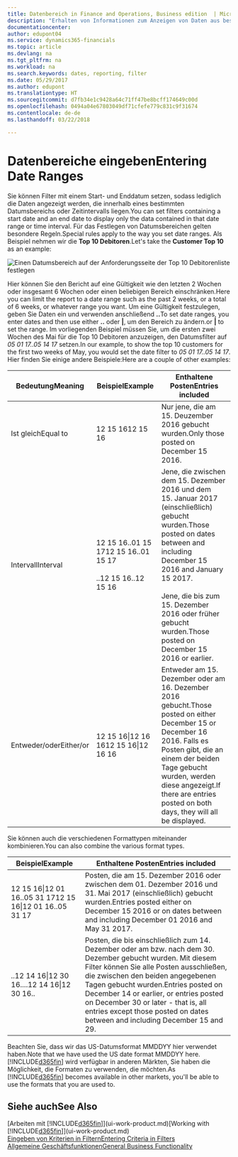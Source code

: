 ```yaml
---
title: Datenbereich in Finance and Operations, Business edition  | Microsoft Docs einrichten
description: "Erhalten von Informationen zum Anzeigen von Daten aus bestimmten Zeiträumen mithilfe von Finance and Operations, Business edition"
documentationcenter: 
author: edupont04
ms.service: dynamics365-financials
ms.topic: article
ms.devlang: na
ms.tgt_pltfrm: na
ms.workload: na
ms.search.keywords: dates, reporting, filter
ms.date: 05/29/2017
ms.author: edupont
ms.translationtype: HT
ms.sourcegitcommit: d7fb34e1c9428a64c71ff47be8bcff174649c00d
ms.openlocfilehash: 0494a04e67803049df71cfefe779c831c9f31674
ms.contentlocale: de-de
ms.lasthandoff: 03/22/2018

---
```

# <a name="entering-date-ranges"></a><span data-ttu-id="0f4c0-103">Datenbereiche eingeben</span><span class="sxs-lookup"><span data-stu-id="0f4c0-103">Entering Date Ranges</span></span> 
<span data-ttu-id="0f4c0-104">Sie können Filter mit einem Start- und Enddatum setzen, sodass lediglich die Daten angezeigt werden, die innerhalb eines bestimmten Datumsbereichs oder Zeitintervalls liegen.</span><span class="sxs-lookup"><span data-stu-id="0f4c0-104">You can set filters containing a start date and an end date to display only the data contained in that date range or time interval.</span></span> <span data-ttu-id="0f4c0-105">Für das Festlegen von Datumsbereichen gelten besondere Regeln.</span><span class="sxs-lookup"><span data-stu-id="0f4c0-105">Special rules apply to the way you set date ranges.</span></span> <span data-ttu-id="0f4c0-106">Als Beispiel nehmen wir die **Top 10 Debitoren**.</span><span class="sxs-lookup"><span data-stu-id="0f4c0-106">Let's take the **Customer Top 10** as an example:</span></span>

![Einen Datumsbereich auf der Anforderungsseite der Top 10 Debitorenliste festlegen](./media/ui-enter-date-ranges/customer-top10-list.png)

<span data-ttu-id="0f4c0-108">Hier können Sie den Bericht auf eine Gültigkeit wie den letzten 2 Wochen oder insgesamt 6 Wochen oder einen beliebigen Bereich einschränken.</span><span class="sxs-lookup"><span data-stu-id="0f4c0-108">Here you can limit the report to a date range such as the past 2 weeks, or a total of 6 weeks, or whatever range you want.</span></span> <span data-ttu-id="0f4c0-109">Um eine Gültigkeit festzulegen, geben Sie Daten ein und verwenden anschließend **..**</span><span class="sxs-lookup"><span data-stu-id="0f4c0-109">To set date ranges, you enter dates and then use either **..**</span></span> <span data-ttu-id="0f4c0-110">oder **|**, um den Bereich zu ändern.</span><span class="sxs-lookup"><span data-stu-id="0f4c0-110">or **|** to set the range.</span></span> <span data-ttu-id="0f4c0-111">Im vorliegenden Beispiel müssen Sie, um die ersten zwei Wochen des Mai für die Top 10 Debitoren anzuzeigen, den Datumsfilter auf *05 01 17..05 14 17* setzen.</span><span class="sxs-lookup"><span data-stu-id="0f4c0-111">In our example, to show the top 10 customers for the first two weeks of May, you would set the date filter to *05 01 17..05 14 17*.</span></span>
<span data-ttu-id="0f4c0-112">Hier finden Sie einige andere Beispiele:</span><span class="sxs-lookup"><span data-stu-id="0f4c0-112">Here are a couple of other examples:</span></span>

| <span data-ttu-id="0f4c0-113">Bedeutung</span><span class="sxs-lookup"><span data-stu-id="0f4c0-113">Meaning</span></span> | <span data-ttu-id="0f4c0-114">Beispiel</span><span class="sxs-lookup"><span data-stu-id="0f4c0-114">Example</span></span> | <span data-ttu-id="0f4c0-115">Enthaltene Posten</span><span class="sxs-lookup"><span data-stu-id="0f4c0-115">Entries included</span></span> |
|---|---|---|
|<span data-ttu-id="0f4c0-116">Ist gleich</span><span class="sxs-lookup"><span data-stu-id="0f4c0-116">Equal to</span></span>| <span data-ttu-id="0f4c0-117">12 15 16</span><span class="sxs-lookup"><span data-stu-id="0f4c0-117">12 15 16</span></span> |<span data-ttu-id="0f4c0-118">Nur jene, die am 15. Deuzember 2016 gebucht wurden.</span><span class="sxs-lookup"><span data-stu-id="0f4c0-118">Only those posted on December 15 2016.</span></span>|
|<span data-ttu-id="0f4c0-119">Intervall</span><span class="sxs-lookup"><span data-stu-id="0f4c0-119">Interval</span></span>| <span data-ttu-id="0f4c0-120">12 15 16..01 15 17</span><span class="sxs-lookup"><span data-stu-id="0f4c0-120">12 15 16..01 15 17</span></span><br /><br /><span data-ttu-id="0f4c0-121">..12 15 16</span><span class="sxs-lookup"><span data-stu-id="0f4c0-121">..12 15 16</span></span>|<span data-ttu-id="0f4c0-122">Jene, die zwischen dem 15. Dezember 2016 und dem 15. Januar 2017 (einschließlich) gebucht wurden.</span><span class="sxs-lookup"><span data-stu-id="0f4c0-122">Those posted on dates between and including December 15 2016 and January 15 2017.</span></span><br /><br /><span data-ttu-id="0f4c0-123">Jene, die bis zum 15. Dezember 2016 oder früher gebucht wurden.</span><span class="sxs-lookup"><span data-stu-id="0f4c0-123">Those posted on December 15 2016 or earlier.</span></span>|
|<span data-ttu-id="0f4c0-124">Entweder/oder</span><span class="sxs-lookup"><span data-stu-id="0f4c0-124">Either/or</span></span>|<span data-ttu-id="0f4c0-125">12 15 16&#124;12 16 16</span><span class="sxs-lookup"><span data-stu-id="0f4c0-125">12 15 16&#124;12 16 16</span></span>|<span data-ttu-id="0f4c0-126">Entweder am 15. Dezember oder am 16. Dezember 2016 gebucht.</span><span class="sxs-lookup"><span data-stu-id="0f4c0-126">Those posted on either December 15 or December 16 2016.</span></span> <span data-ttu-id="0f4c0-127">Falls es Posten gibt, die an einem der beiden Tage gebucht wurden, werden diese angezeigt.</span><span class="sxs-lookup"><span data-stu-id="0f4c0-127">If there are entries posted on both days, they will all be displayed.</span></span>|

<span data-ttu-id="0f4c0-128">Sie können auch die verschiedenen Formattypen miteinander kombinieren.</span><span class="sxs-lookup"><span data-stu-id="0f4c0-128">You can also combine the various format types.</span></span>

| <span data-ttu-id="0f4c0-129">Beispiel</span><span class="sxs-lookup"><span data-stu-id="0f4c0-129">Example</span></span> | <span data-ttu-id="0f4c0-130">Enthaltene Posten</span><span class="sxs-lookup"><span data-stu-id="0f4c0-130">Entries included</span></span> |
|---|---|
|<span data-ttu-id="0f4c0-131">12 15 16&#124;12 01 16..05 31 17</span><span class="sxs-lookup"><span data-stu-id="0f4c0-131">12 15 16&#124;12 01 16..05 31 17</span></span> | <span data-ttu-id="0f4c0-132">Posten, die am 15. Dezember 2016 oder zwischen dem 01. Dezember 2016 und 31. Mai 2017 (einschließlich) gebucht wurden.</span><span class="sxs-lookup"><span data-stu-id="0f4c0-132">Entries posted either on December 15 2016 or on dates between and including December 01 2016 and May 31 2017.</span></span> |
|<span data-ttu-id="0f4c0-133">..12 14 16&#124;12 30 16..</span><span class="sxs-lookup"><span data-stu-id="0f4c0-133">..12 14 16&#124;12 30 16..</span></span> | <span data-ttu-id="0f4c0-134">Posten, die bis einschließlich zum 14. Dezember oder am bzw. nach dem 30. Dezember gebucht wurden. Mit diesem Filter können Sie alle Posten ausschließen, die zwischen den beiden angegebenen Tagen gebucht wurden.</span><span class="sxs-lookup"><span data-stu-id="0f4c0-134">Entries posted on December 14 or earlier, or entries posted on December 30 or later - that is, all entries except those posted on dates between and including December 15 and 29.</span></span> |

<span data-ttu-id="0f4c0-135">Beachten Sie, dass wir das US-Datumsformat MMDDYY hier verwendet haben.</span><span class="sxs-lookup"><span data-stu-id="0f4c0-135">Note that we have used the US date format MMDDYY here.</span></span> <span data-ttu-id="0f4c0-136">[!INCLUDE[d365fin](includes/d365fin_md.md)] wird verfügbar in anderen Märkten, Sie haben die Möglichkeit, die Formaten zu verwenden, die möchten.</span><span class="sxs-lookup"><span data-stu-id="0f4c0-136">As [!INCLUDE[d365fin](includes/d365fin_md.md)] becomes available in other markets, you'll be able to use the formats that you are used to.</span></span>

## <a name="see-also"></a><span data-ttu-id="0f4c0-137">Siehe auch</span><span class="sxs-lookup"><span data-stu-id="0f4c0-137">See Also</span></span>
<span data-ttu-id="0f4c0-138">[Arbeiten mit [!INCLUDE[d365fin](includes/d365fin_long_md.md)]](ui-work-product.md)</span><span class="sxs-lookup"><span data-stu-id="0f4c0-138">[Working with [!INCLUDE[d365fin](includes/d365fin_long_md.md)]](ui-work-product.md)</span></span>  
[<span data-ttu-id="0f4c0-139">Eingeben von Kriterien in Filtern</span><span class="sxs-lookup"><span data-stu-id="0f4c0-139">Entering Criteria in Filters </span></span>](ui-enter-criteria-filters.md)  
[<span data-ttu-id="0f4c0-140">Allgemeine Geschäftsfunktionen</span><span class="sxs-lookup"><span data-stu-id="0f4c0-140">General Business Functionality</span></span>](ui-across-business-areas.md)

